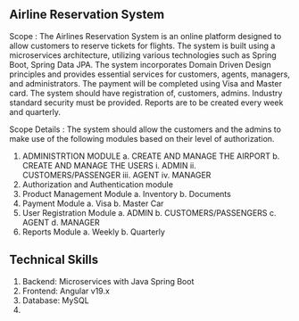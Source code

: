 ## Airline Reservation System

Scope : The Airlines Reservation System is an online platform designed to allow customers to reserve tickets for flights. The system is built using a microservices architecture, utilizing various technologies such as Spring Boot, Spring Data JPA. The system incorporates Domain Driven Design principles and provides essential services for customers, agents, managers, and administrators. The payment will be completed  using Visa and Master card.  The system should  have registration of, customers, admins.  Industry standard security must be provided. Reports are to be created every week and quarterly.

Scope Details : The system should allow the customers and the admins to make use of the following modules based on their level of authorization.

1. ADMINISTRTION MODULE
   a.	CREATE AND MANAGE THE AIRPORT
   b.	CREATE AND MANAGE THE USERS
   i.	ADMIN
   ii.	CUSTOMERS/PASSENGER
   iii.	AGENT
   iv.	MANAGER
2.	Authorization and Authentication module
3.	Product Management Module
      a.	Inventory
      b.	Documents
4.	Payment Module
      a.	Visa
      b.	Master Car
5.	User Registration Module
      a.	ADMIN
      b.	CUSTOMERS/PASSENGERS
      c.	AGENT
      d.	MANAGER
6.	Reports Module
      a.	Weekly
      b.	Quarterly

## Technical Skills

1. Backend: Microservices with Java Spring Boot
2. Frontend: Angular v19.x
3. Database: MySQL
4. 